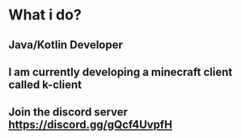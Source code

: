 # What i do?
## Java/Kotlin Developer
## I am currently developing a minecraft client called k-client
## Join the discord server https://discord.gg/gQcf4UvpfH
